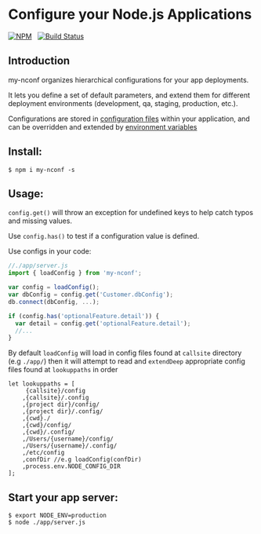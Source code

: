 # Configure your Node.js Applications

[![NPM](https://nodei.co/npm/my-nconf.svg?downloads=true&downloadRank=true)](https://nodei.co/npm/my-nconf/)&nbsp;&nbsp;
[![Build Status](https://travis-ci.org/giang12/node-config.svg?branch=master)](https://travis-ci.org/giang12/node-config)

## Introduction

my-nconf organizes hierarchical configurations for your app deployments.

It lets you define a set of default parameters,
and extend them for different deployment environments (development, qa, staging, production, etc.).

Configurations are stored in [configuration files](https://github.com/lorenwest/node-config/wiki/Configuration-Files) within your application, and can be overridden and extended by [environment variables](https://github.com/lorenwest/node-config/wiki/Environment-Variables)

## Install:

```shell
$ npm i my-nconf -s
```

## Usage:

`config.get()` will throw an exception for undefined keys to help catch typos and missing values.

Use `config.has()` to test if a configuration value is defined.

Use configs in your code:

```js
//./app/server.js
import { loadConfig } from 'my-nconf';

var config = loadConfig();
var dbConfig = config.get('Customer.dbConfig');
db.connect(dbConfig, ...);

if (config.has('optionalFeature.detail')) {
  var detail = config.get('optionalFeature.detail');
  //...
}
```

By default `loadConfig` will load in config files found at `callsite` directory (e.g `./app/`)
then it will attempt to read and `extendDeep` appropriate config files found at `lookuppaths` in order

```
let lookuppaths = [
	 {callsite}/config
	,{callsite}/.config
	,{project dir}/config/
	,{project dir}/.config/
	,{cwd}./
	,{cwd}/config/
	,{cwd}/.config/
	,/Users/{username}/config/
	,/Users/{username}/.config/
	,/etc/config
	,confDir //e.g loadConfig(confDir)
	,process.env.NODE_CONFIG_DIR
];
```

## Start your app server:

```shell
$ export NODE_ENV=production
$ node ./app/server.js
```

